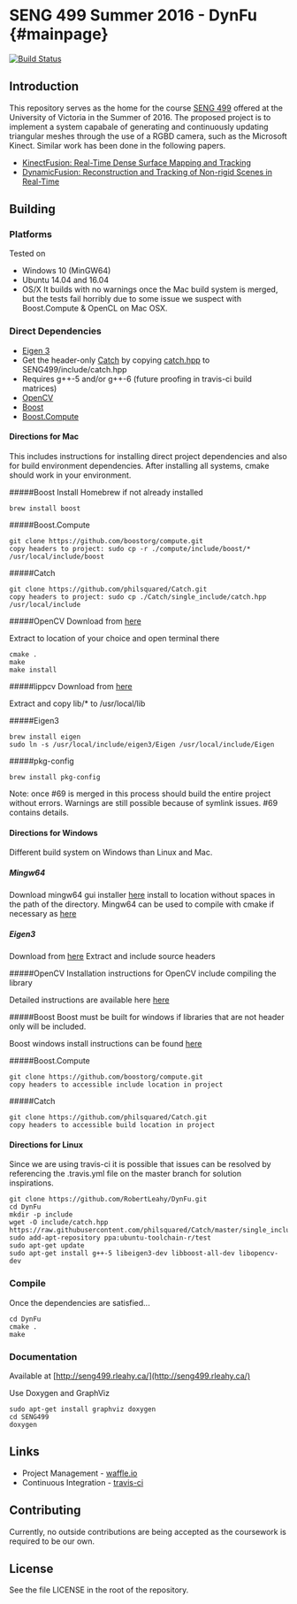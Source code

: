 # SENG 499 Summer 2016 - DynFu {#mainpage}
[![Build Status](https://travis-ci.com/RobertLeahy/DynFu.svg?token=E1Ypp9btW9nWJKJqzctp&branch=master)](https://travis-ci.com/RobertLeahy/DynFu)

## Introduction
This repository serves as the home for the course [SENG 499](http://www.ece.uvic.ca/~elec499/) offered at the University of Victoria in the Summer of 2016. The proposed project is to implement a system capabale of generating and continuously updating triangular meshes through the use of a RGBD camera, such as the Microsoft Kinect. Similar work has been done in the following papers.
* [KinectFusion: Real-Time Dense Surface Mapping and Tracking](http://homes.cs.washington.edu/~newcombe/papers/newcombe_etal_ismar2011.pdf)
* [DynamicFusion: Reconstruction and Tracking of Non-rigid Scenes in Real-Time](http://grail.cs.washington.edu/projects/dynamicfusion/papers/DynamicFusion.pdf)

## Building

### Platforms
Tested on
* Windows 10 (MinGW64)
* Ubuntu 14.04 and 16.04
* OS/X It builds with no warnings once the Mac build system is merged, but the tests fail horribly due to some issue we suspect with Boost.Compute & OpenCL on Mac OSX.

### Direct Dependencies
* [Eigen 3](http://eigen.tuxfamily.org/index.php?title=Main_Page)
* Get the header-only [Catch](https://github.com/philsquared/Catch) by copying [catch.hpp](https://raw.githubusercontent.com/philsquared/Catch/master/single_include/catch.hpp) to SENG499/include/catch.hpp
* Requires g++-5 and/or g++-6 (future proofing in travis-ci build matrices)
* [OpenCV](http://opencv.org/)
* [Boost](http://www.boost.org/)
* [Boost.Compute](https://github.com/boostorg/compute)

#### Directions for Mac
This includes instructions for installing direct project dependencies and also for build environment dependencies.
After installing all systems, cmake should work in your environment. 

#####Boost
Install Homebrew if not already installed
```
brew install boost
```
#####Boost.Compute
```
git clone https://github.com/boostorg/compute.git
copy headers to project: sudo cp -r ./compute/include/boost/* /usr/local/include/boost
```
#####Catch
```
git clone https://github.com/philsquared/Catch.git
copy headers to project: sudo cp ./Catch/single_include/catch.hpp /usr/local/include
```
#####OpenCV
Download from [here](http://opencv.org/downloads.html)

Extract to location of your choice and open terminal there
```
cmake .
make 
make install
```
#####lippcv
Download from [here](https://sourceforge.net/projects/opencvlibrary/files/3rdparty/ippicv/)

Extract and copy lib/* to /usr/local/lib

#####Eigen3
```
brew install eigen
sudo ln -s /usr/local/include/eigen3/Eigen /usr/local/include/Eigen
```
#####pkg-config
```
brew install pkg-config
```

Note: once #69 is merged in this process should  build the entire project without errors. Warnings are still possible because of symlink issues. #69 contains details.

#### Directions for Windows
Different build system on Windows than Linux and Mac. 

##### Mingw64
Download mingw64 gui installer [here](https://sourceforge.net/projects/mingw/files/latest/download)
install to location without spaces in the path of the directory.
Mingw64 can be used to compile with cmake if necessary as [here](http://stackoverflow.com/questions/4101456/running-cmake-on-windows)

##### Eigen3
Download from [here](http://eigen.tuxfamily.org/index.php?title=Main_Page#Download)
Extract and include source headers

#####OpenCV 
Installation instructions for OpenCV include compiling the library

Detailed instructions are available here [here](http://docs.opencv.org/2.4/doc/tutorials/introduction/windows_install/windows_install.html#cpptutwindowsmakeown)

#####Boost
Boost must be built for windows if libraries that are not header only will be included.

Boost windows install instructions can be found [here](http://www.boost.org/doc/libs/1_61_0/more/getting_started/windows.html)

#####Boost.Compute
```
git clone https://github.com/boostorg/compute.git
copy headers to accessible include location in project
```
#####Catch
```
git clone https://github.com/philsquared/Catch.git
copy headers to accessible build location in project
```

#### Directions for Linux
Since we are using travis-ci it is possible that issues can be resolved by referencing the .travis.yml file on the master branch for solution inspirations. 

```
git clone https://github.com/RobertLeahy/DynFu.git
cd DynFu
mkdir -p include
wget -O include/catch.hpp https://raw.githubusercontent.com/philsquared/Catch/master/single_include/catch.hpp
sudo add-apt-repository ppa:ubuntu-toolchain-r/test
sudo apt-get update
sudo apt-get install g++-5 libeigen3-dev libboost-all-dev libopencv-dev

```

### Compile
Once the dependencies are satisfied...
```
cd DynFu
cmake .
make
```

### Documentation

Available at [http://seng499.rleahy.ca/](http://seng499.rleahy.ca/)

Use Doxygen and GraphViz
```
sudo apt-get install graphviz doxygen
cd SENG499
doxygen
```

## Links
* Project Management - [waffle.io](https://waffle.io/RobertLeahy/DynFu)
* Continuous Integration - [travis-ci](https://travis-ci.org/RobertLeahy/DynFu/)

## Contributing
Currently, no outside contributions are being accepted as the coursework is required to be our own.

## License
See the file LICENSE in the root of the repository.
